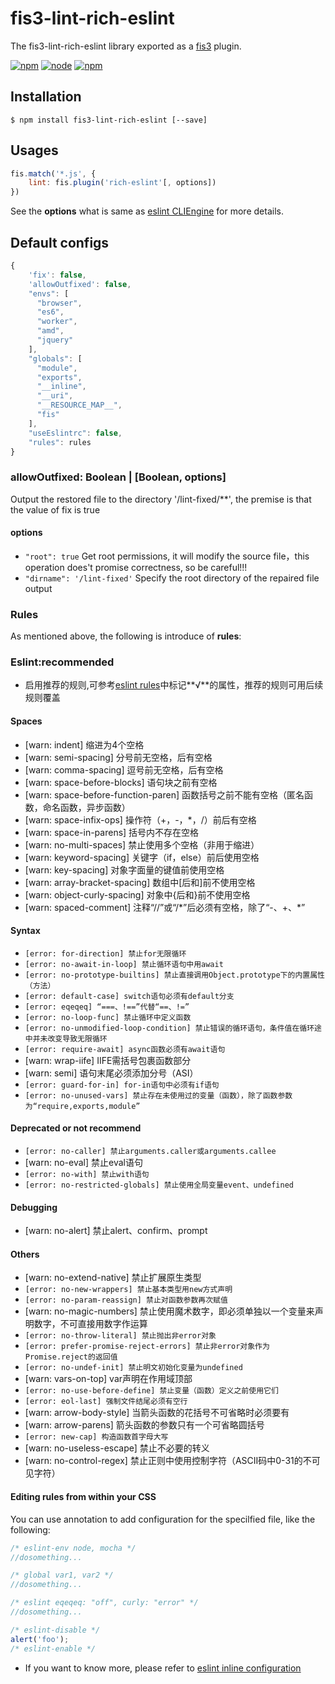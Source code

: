 # fis3-lint-rich-eslint
The fis3-lint-rich-eslint library exported as a [fis3](http://fis.baidu.com/fis3/index.html) plugin.

[![npm](https://img.shields.io/npm/v/fis3-lint-rich-eslint.svg)](https://www.npmjs.com/package/fis3-lint-rich-eslint)
[![node](https://img.shields.io/node/v/fis3-lint-rich-eslint.svg)](https://nodejs.org/en/)
[![npm](https://img.shields.io/npm/dm/fis3-lint-rich-eslint.svg)](https://www.npmjs.com/package/fis3-lint-rich-eslint)

## Installation
``` shell
$ npm install fis3-lint-rich-eslint [--save]
```

## Usages
``` js
fis.match('*.js', {
    lint: fis.plugin('rich-eslint'[, options])
})

```
See the **options** what is same as [eslint CLIEngine](https://eslint.org/docs/developer-guide/nodejs-api#cliengine) for more details.

## Default configs
``` js
{
    'fix': false,
    'allowOutfixed': false,
    "envs": [
      "browser",
      "es6",
      "worker",
      "amd",
      "jquery"
    ],
    "globals": [
      "module",
      "exports",
      "__inline",
      "__uri",
      "__RESOURCE_MAP__",
      "fis"
    ],
    "useEslintrc": false,
    "rules": rules
}
```
### allowOutfixed: Boolean | [Boolean, options]
Output the restored file to the directory '/lint-fixed/**', the premise is that the value of fix is true
#### options
* `"root": true` Get root permissions, it will modify the source file，this operation does't promise correctness, so be careful!!!
* `"dirname": '/lint-fixed'` Specify the root directory of the repaired file output

### Rules
As mentioned above, the following is introduce of **rules**:

### Eslint:recommended
* 启用推荐的规则,可参考[eslint rules](https://eslint.org/docs/rules/)中标记**√**的属性，推荐的规则可用后续规则覆盖

#### Spaces

* [warn: indent] 缩进为4个空格
* [warn: semi-spacing] 分号前无空格，后有空格
* [warn: comma-spacing] 逗号前无空格，后有空格
* [warn: space-before-blocks] 语句块之前有空格
* [warn: space-before-function-paren] 函数括号之前不能有空格（匿名函数，命名函数，异步函数）
* [warn: space-infix-ops] 操作符（+，-，*，/）前后有空格
* [warn: space-in-parens] 括号内不存在空格
* [warn: no-multi-spaces] 禁止使用多个空格（非用于缩进）
* [warn: keyword-spacing] 关键字（if，else）前后使用空格
* [warn: key-spacing] 对象字面量的键值前使用空格
* [warn: array-bracket-spacing] 数组中[后和]前不使用空格
* [warn: object-curly-spacing] 对象中{后和}前不使用空格
* [warn: spaced-comment] 注释“//”或“/*”后必须有空格，除了“-、+、\*”

#### Syntax
* `[error: for-direction] 禁止for无限循环`
* `[error: no-await-in-loop] 禁止循环语句中用await`
* `[error: no-prototype-builtins] 禁止直接调用Object.prototype下的内置属性（方法）`
* `[error: default-case] switch语句必须有default分支`
* `[error: eqeqeq] “===、!==”代替“==、!=”`
* `[error: no-loop-func] 禁止循环中定义函数`
* `[error: no-unmodified-loop-condition] 禁止错误的循环语句，条件值在循环途中并未改变导致无限循环`
* `[error: require-await] async函数必须有await语句`
* [warn: wrap-iife] IIFE需括号包裹函数部分
* [warn: semi] 语句末尾必须添加分号（ASI）
* `[error: guard-for-in] for-in语句中必须有if语句`
* `[error: no-unused-vars] 禁止存在未使用过的变量（函数），除了函数参数为“require,exports,module”`

#### Deprecated or not recommend
* `[error: no-caller] 禁止arguments.caller或arguments.callee`
* [warn: no-eval] 禁止eval语句
* `[error: no-with] 禁止with语句`
* `[error: no-restricted-globals] 禁止使用全局变量event、undefined`

#### Debugging
* [warn: no-alert] 禁止alert、confirm、prompt

#### Others
* [warn: no-extend-native] 禁止扩展原生类型
* `[error: no-new-wrappers] 禁止基本类型用new方式声明`
* `[error: no-param-reassign] 禁止对函数参数再次赋值`
* [warn: no-magic-numbers] 禁止使用魔术数字，即必须单独以一个变量来声明数字，不可直接用数字作运算
* `[error: no-throw-literal] 禁止抛出非error对象`
* `[error: prefer-promise-reject-errors] 禁止非error对象作为Promise.reject的返回值`
* `[error: no-undef-init] 禁止明文初始化变量为undefined`
* [warn: vars-on-top] var声明在作用域顶部
* `[error: no-use-before-define] 禁止变量（函数）定义之前使用它们`
* `[error: eol-last] 强制文件结尾必须有空行`
* [warn: arrow-body-style] 当箭头函数的花括号不可省略时必须要有
* [warn: arrow-parens] 箭头函数的参数只有一个可省略圆括号
* `[error: new-cap] 构造函数首字母大写`
* [warn: no-useless-escape] 禁止不必要的转义
* [warn: no-control-regex] 禁止正则中使用控制字符（ASCII码中0-31的不可见字符）

#### Editing rules from within your CSS
You can use annotation to add configuration for the specilfied file, like the following:

``` js
/* eslint-env node, mocha */
//dosomething...
```
``` js
/* global var1, var2 */
//dosomething...
```
``` js
/* eslint eqeqeq: "off", curly: "error" */
//dosomething...
```
```js
/* eslint-disable */
alert('foo');
/* eslint-enable */
```
- If you want to know more, please refer to [eslint inline configuration](https://eslint.org/docs/user-guide/configuring#disabling-rules-with-inline-comments)
